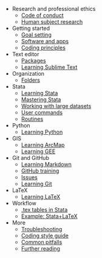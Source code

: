* Research and professional ethics 
  - [Code of conduct](AEA-Code-of-conduct)
  - [Human subject research](CITI-Program)
* Getting started 
  - [Goal setting](Development-plan)
  - [Software and apps](Software)
  - [Coding principles](code-and-data)
* Text editor
  - [Packages](ST-packages)
  - [Learning Sublime Text](learning-ST)
* Organization
  - [Folders](Dropbox-folder-organization)
* Stata
  - [Learning Stata](learning-stata)
  - [Mastering Stata](Mastering-Stata)
  - [Working with large datasets](Efficient-Stata)
  - [User commands](stata-ado)
  - [Routines](routines)
* Python
  - [Learning Python](Learning-Python)
* GIS
  - [Learning ArcMap](https://github.com/aadityadar/all-aboard/wiki/Learning-ArcGIS)
  - [Learning GEE](Google-Earth-Engine)
* Git and GitHub
  - [Learning Markdown](learning-Markdown)
  - [GitHub training](learning-Github)
  - [Issues](Github's-issue-tracker)
  - [Learning Git](learning-Git)
* LaTeX
  - [Learning LaTeX](learning-latex)
* Workflow
  - [.tex tables in Stata](Reproducible-tables-for-LaTeX)
  - [Example: Stata+LaTeX](Workflow-to-create-tables)
* More
  - [Troubleshooting](Troubleshooting)
  - [Coding style guide](Coding-style-guide)
  - [Common pitfalls](Common-pitfalls)
  - [Further reading](Further-reading)